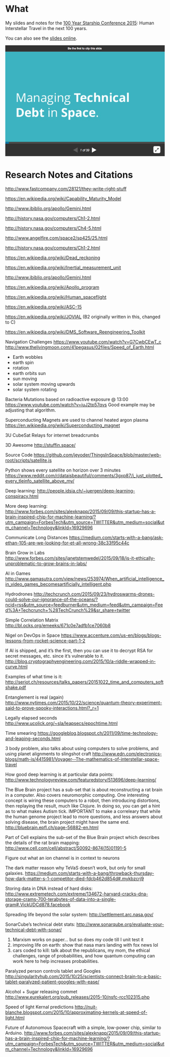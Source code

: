 # What

My slides and notes for the [100 Year Starship Conference 2015](https://2015.symposium.100yss.org): Human Interstellar Travel in the next 100 years.

You can also see the [slides online](http://www.slideshare.net/jesterxl/technical-debt-in-space-jesse-warden-100yss-2015).

[![Slide Link](tech-debt-slides.png)](http://www.slideshare.net/jesterxl/technical-debt-in-space-jesse-warden-100yss-2015)

# Research Notes and Citations

http://www.fastcompany.com/28121/they-write-right-stuff

https://en.wikipedia.org/wiki/Capability_Maturity_Model

http://www.ibiblio.org/apollo/Gemini.html

http://history.nasa.gov/computers/Ch1-2.html

http://history.nasa.gov/computers/Ch4-5.html

http://www.angelfire.com/space2/sp425/25.html

http://history.nasa.gov/computers/Ch1-2.html

https://en.wikipedia.org/wiki/Dead_reckoning

https://en.wikipedia.org/wiki/Inertial_measurement_unit

http://www.ibiblio.org/apollo/Gemini.html

https://en.wikipedia.org/wiki/Apollo_program

https://en.wikipedia.org/wiki/Human_spaceflight

https://en.wikipedia.org/wiki/ASC-15

https://en.wikipedia.org/wiki/JOVIAL (B2 originally written in this, changed to C)

https://en.wikipedia.org/wiki/DMS_Software_Reengineering_Toolkit

Navigation Challenges
https://www.youtube.com/watch?v=G7CwbCEwT_c
http://www.thelivingmoon.com/41pegasus/02files/Speed_of_Earth.html
- Earth wobbles
- earth spin
- rotation
- earth orbits sun
- sun moving
- solar system moving upwards
- solar system rotating

Bacteria Mutations based on radioactive exposure @ 13:00
https://www.youtube.com/watch?v=iuJ2tp57qvs
Good example may be adjusting that algorithm.

Superconducting Magnets are used to channel heated argon plasma
https://en.wikipedia.org/wiki/Superconducting_magnet

3U CubeSat Relays for internet breadcrumbs

3D Awesome
http://stuffin.space/

Source Code
https://github.com/jeyoder/ThingsInSpace/blob/master/web-root/scripts/satellite.js

Python shows every satellite on horizon over 3 minutes
https://www.reddit.com/r/dataisbeautiful/comments/3gxp87/i_just_plotted_every_tleinfo_satellite_above_my/

Deep learning:
http://people.idsia.ch/~juergen/deep-learning-conspiracy.html

More deep learning:
http://www.forbes.com/sites/alexknapp/2015/09/09/this-startup-has-a-brain-inspired-chip-for-machine-learning/?utm_campaign=ForbesTech&utm_source=TWITTER&utm_medium=social&utm_channel=Technology&linkId=16929696

Communicate Long Distances
https://medium.com/starts-with-a-bang/ask-ethan-105-are-we-looking-for-et-all-wrong-38c33f95c44c

Brain Grow in Labs
http://www.forbes.com/sites/janetstemwedel/2015/09/18/is-it-ethically-unproblematic-to-grow-brains-in-labs/

AI in Games
http://www.gamasutra.com/view/news/253974/When_artificial_intelligence_in_video_games_becomesartificially_intelligent.php

Hydrodrones
http://techcrunch.com/2015/09/23/hydroswarms-drones-could-solve-our-ignorance-of-the-oceans/?ncid=rss&utm_source=feedburner&utm_medium=feed&utm_campaign=Feed%3A+Techcrunch+%28TechCrunch%29&sr_share=twitter

Simple Correlation Matrix
http://bl.ocks.org/emeeks/671c0e7adfb1ce7060b8

Nigel on DevOps in Space
https://www.accenture.com/us-en/blogs/blogs-lessons-from-rocket-science-part-1-2

If AI is shipped, and it’s the first, then you can use it to decrypt RSA for secret messages, etc. since it’s vulnerable to it.
http://blog.cryptographyengineering.com/2015/10/a-riddle-wrapped-in-curve.html

Examples of what time is it:
http://seriot.ch/resources/talks_papers/20151022_time_and_computers_softshake.pdf

Entanglement is real (again)
http://www.nytimes.com/2015/10/22/science/quantum-theory-experiment-said-to-prove-spooky-interactions.html?_r=1

Legally elapsed seconds
http://www.ucolick.org/~sla/leapsecs/epochtime.html

Time smearing
https://googleblog.blogspot.ch/2011/09/time-technology-and-leaping-seconds.html

3 body problem, also talks about using computers to solve problems, and using planet alignments to slingshot craft
http://www.edn.com/electronics-blogs/math-is/4415981/Voyager--The-mathematics-of-interstellar-space-travel

How good deep learning is at particular data points:
http://www.technologyreview.com/featuredstory/513696/deep-learning/

The Blue Brain project has a sub-set that is about reconstructing a rat brain in a computer. Also covers neuromorphic computing. One interesting concept is wiring these computers to a robot, then introducing distortions, then replaying the result, much like Clojure. In doing so, you can get a hint as to what makes Autism tick. IMPORTANT to make a correleary that while the human genome project lead to more questions, and less answers about solving disease, the brain project might have the same end.
http://bluebrain.epfl.ch/page-56882-en.html

Part of Cell explains the sub-set of the Blue Brain project which describes the details of the rat brain mapping:
http://www.cell.com/cell/abstract/S0092-8674(15)01191-5

Figure out what an ion channel is in context to neurons

The dark matter reason why TeVaS doesn’t work, but only for small galaxies.
https://medium.com/starts-with-a-bang/throwback-thursday-how-dark-matter-s-1-competitor-died-fdcb462d854d#.mykbzcrj9

Storing data in DNA instead of hard disks:
http://www.extremetech.com/extreme/134672-harvard-cracks-dna-storage-crams-700-terabytes-of-data-into-a-single-gram#.VickUDCd878.facebook

Spreading life beyond the solar system:
http://settlement.arc.nasa.gov/

SonarCube’s technical debt stats:
http://www.sonarqube.org/evaluate-your-technical-debt-with-sonar/

1. Marxism works on paper… but so does my code till I unit test it
2. improving life on earth: show that nasa mars landing with fox news lol
3. cars coded to kill: talk about the republicans, my mom, the ethical challenges, range of probabilities, and how quantum computing can work here to help increases probabilities.

Paralyzed person controls tablet and Googles
http://singularityhub.com/2015/10/25/scientists-connect-brain-to-a-basic-tablet-paralyzed-patient-googles-with-ease/

Alcohol + Sugar releasing commet
http://www.eurekalert.org/pub_releases/2015-10/nsfc-rcc102315.php

Speed of light Kernal predictions
http://nuit-blanche.blogspot.com/2015/10/approximating-kernels-at-speed-of-light.html

Future of Autonomous Spacecraft with a simple, low-power chip, similar to Arduino.
http://www.forbes.com/sites/alexknapp/2015/09/09/this-startup-has-a-brain-inspired-chip-for-machine-learning/?utm_campaign=ForbesTech&utm_source=TWITTER&utm_medium=social&utm_channel=Technology&linkId=16929696